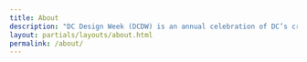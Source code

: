 ```yaml
---
title: About
description: "DC Design Week (DCDW) is an annual celebration of DC’s creative community: an ever-growing body of professionals, makers, and voices working across disciplines. We aspire to foster conversations that will challenge, excite, and promote change. This year, we’re shifting our focus to feature events curated and hosted by our community. Local makers can expect our vision for the future to be pluralistic and our art and design practices to contain a multitude of perspectives and experiences."
layout: partials/layouts/about.html
permalink: /about/
---
```


